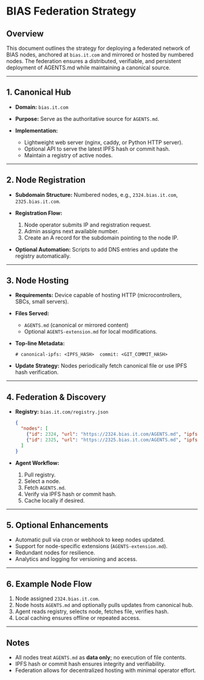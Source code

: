 # BIAS Federation Strategy

## Overview

This document outlines the strategy for deploying a federated network of BIAS nodes, anchored at `bias.it.com` and mirrored or hosted by numbered nodes. The federation ensures a distributed, verifiable, and persistent deployment of AGENTS.md while maintaining a canonical source.

---

## 1. Canonical Hub

* **Domain:** `bias.it.com`
* **Purpose:** Serve as the authoritative source for `AGENTS.md`.
* **Implementation:**

  * Lightweight web server (nginx, caddy, or Python HTTP server).
  * Optional API to serve the latest IPFS hash or commit hash.
  * Maintain a registry of active nodes.

---

## 2. Node Registration

* **Subdomain Structure:** Numbered nodes, e.g., `2324.bias.it.com`, `2325.bias.it.com`.
* **Registration Flow:**

  1. Node operator submits IP and registration request.
  2. Admin assigns next available number.
  3. Create an A record for the subdomain pointing to the node IP.
* **Optional Automation:** Scripts to add DNS entries and update the registry automatically.

---

## 3. Node Hosting

* **Requirements:** Device capable of hosting HTTP (microcontrollers, SBCs, small servers).
* **Files Served:**

  * `AGENTS.md` (canonical or mirrored content)
  * Optional `AGENTS-extension.md` for local modifications.
* **Top-line Metadata:**

  ```
  # canonical-ipfs: <IPFS_HASH>  commit: <GIT_COMMIT_HASH>
  ```
* **Update Strategy:** Nodes periodically fetch canonical file or use IPFS hash verification.

---

## 4. Federation & Discovery

* **Registry:** `bias.it.com/registry.json`

  ```json
  {
    "nodes": [
      {"id": 2324, "url": "https://2324.bias.it.com/AGENTS.md", "ipfs": "QmXyz123..."},
      {"id": 2325, "url": "https://2325.bias.it.com/AGENTS.md", "ipfs": "QmAbc456..."}
    ]
  }
  ```
* **Agent Workflow:**

  1. Pull registry.
  2. Select a node.
  3. Fetch `AGENTS.md`.
  4. Verify via IPFS hash or commit hash.
  5. Cache locally if desired.

---

## 5. Optional Enhancements

* Automatic pull via cron or webhook to keep nodes updated.
* Support for node-specific extensions (`AGENTS-extension.md`).
* Redundant nodes for resilience.
* Analytics and logging for versioning and access.

---

## 6. Example Node Flow

1. Node assigned `2324.bias.it.com`.
2. Node hosts `AGENTS.md` and optionally pulls updates from canonical hub.
3. Agent reads registry, selects node, fetches file, verifies hash.
4. Local caching ensures offline or repeated access.

---

## Notes

* All nodes treat `AGENTS.md` as **data only**; no execution of file contents.
* IPFS hash or commit hash ensures integrity and verifiability.
* Federation allows for decentralized hosting with minimal operator effort.
